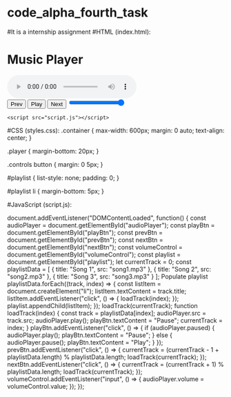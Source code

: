 # code_alpha_fourth_task
#It is a internship assignment
#HTML (index.html):
<!DOCTYPE html>
<html lang="en">
<head>
    <meta charset="UTF-8">
    <meta name="viewport" content="width=device-width, initial-scale=1.0">
    <title>Music Player</title>
    <link rel="stylesheet" href="styles.css">
</head>
<body>
    <div class="container">
        <h1>Music Player</h1>
        <div class="player">
            <audio id="audioPlayer" controls></audio>
            <div class="controls">
                <button id="prevBtn">Prev</button>
                <button id="playBtn">Play</button>
                <button id="nextBtn">Next</button>
                <input id="volumeControl" type="range" min="0" max="1" step="0.1" value="1">
            </div>
        </div>
        <ul id="playlist"></ul>
    </div>

    <script src="script.js"></script>
</body>
</html>

#CSS (styles.css):
.container {
    max-width: 600px;
    margin: 0 auto;
    text-align: center;
}

.player {
    margin-bottom: 20px;
}

.controls button {
    margin: 0 5px;
}

#playlist {
    list-style: none;
    padding: 0;
}

#playlist li {
    margin-bottom: 5px;
}

#JavaScript (script.js):

document.addEventListener("DOMContentLoaded", function() {
    const audioPlayer = document.getElementById("audioPlayer");
    const playBtn = document.getElementById("playBtn");
    const prevBtn = document.getElementById("prevBtn");
    const nextBtn = document.getElementById("nextBtn");
    const volumeControl = document.getElementById("volumeControl");
    const playlist = document.getElementById("playlist");
    let currentTrack = 0;
    const playlistData = [
        { title: "Song 1", src: "song1.mp3" },
        { title: "Song 2", src: "song2.mp3" },
        { title: "Song 3", src: "song3.mp3" }
        ];
Populate playlist
    playlistData.forEach((track, index) => {
        const listItem = document.createElement("li");
        listItem.textContent = track.title;
        listItem.addEventListener("click", () => {
            loadTrack(index);
        });
        playlist.appendChild(listItem);
    });
    loadTrack(currentTrack);
    function loadTrack(index) {
        const track = playlistData[index];
        audioPlayer.src = track.src;
        audioPlayer.play();
        playBtn.textContent = "Pause";
        currentTrack = index;
    }
    playBtn.addEventListener("click", () => {
        if (audioPlayer.paused) {
            audioPlayer.play();
            playBtn.textContent = "Pause";
        } else {
            audioPlayer.pause();
            playBtn.textContent = "Play";
        }
    });
    prevBtn.addEventListener("click", () => {
        currentTrack = (currentTrack - 1 + playlistData.length) % playlistData.length;
        loadTrack(currentTrack);
    });
    nextBtn.addEventListener("click", () => {
        currentTrack = (currentTrack + 1) % playlistData.length;
        loadTrack(currentTrack);
    });
    volumeControl.addEventListener("input", () => {
        audioPlayer.volume = volumeControl.value;
    });
});
